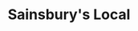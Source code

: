 ---
title: "Sainsbury's Local"
url: /hartlepool/sainsburys-local-station-lane/
shop: Lebensmittel
---